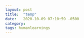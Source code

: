 ```yaml
---
layout: post
title:  "temp"
date:   2020-10-09 07:10:59 -0500
category: 
tags: humanlearnings
---
```

